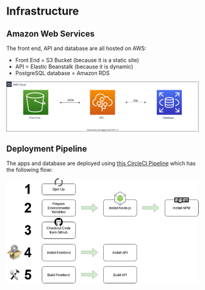 # Infrastructure

## Amazon Web Services
The front end, API and database are all hosted on AWS:

* Front End = S3 Bucket (because it is a static site)
* API = Elastic Beanstalk (because it is dynamic)
* PostgreSQL database = Amazon RDS

![AWS Diagram](nd0067-c4-aws.svg)


## Deployment Pipeline
The apps and database are deployed using [this CircleCI Pipeline](https://app.circleci.com/pipelines/github/mikejpoole/nd0067-c4-udagram/) which has the following flow:

![Pipeline Diagram](nd0067-c4-pipeline.png)
